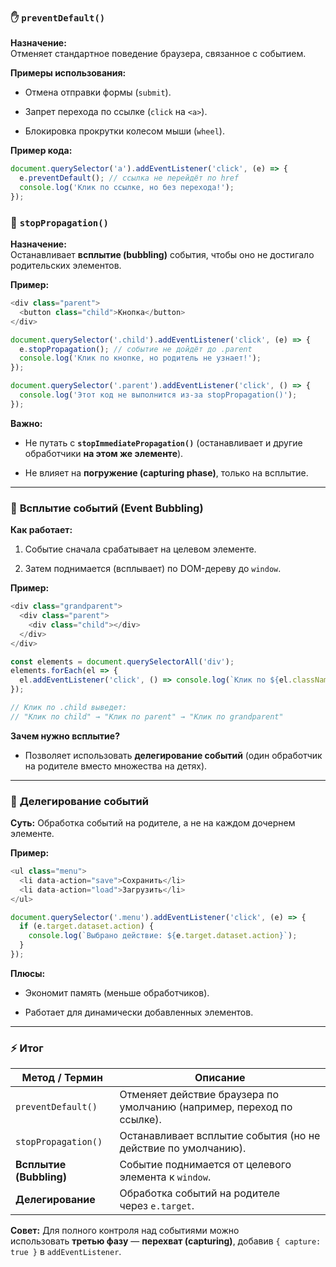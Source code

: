 
### ✋ **`preventDefault()`**

**Назначение:**  
Отменяет стандартное поведение браузера, связанное с событием.

**Примеры использования:**

- Отмена отправки формы (`submit`).
    
- Запрет перехода по ссылке (`click` на `<a>`).
    
- Блокировка прокрутки колесом мыши (`wheel`).
    

**Пример кода:**

```ts
document.querySelector('a').addEventListener('click', (e) => {
  e.preventDefault(); // ссылка не перейдёт по href
  console.log('Клик по ссылке, но без перехода!');
});
```

### 🛑 **`stopPropagation()`**

**Назначение:**  
Останавливает **всплытие (bubbling)** события, чтобы оно не достигало родительских элементов.

**Пример:**

```js
<div class="parent">
  <button class="child">Кнопка</button>
</div>
```

```js 
document.querySelector('.child').addEventListener('click', (e) => {
  e.stopPropagation(); // событие не дойдёт до .parent
  console.log('Клик по кнопке, но родитель не узнает!');
});

document.querySelector('.parent').addEventListener('click', () => {
  console.log('Этот код не выполнится из-за stopPropagation()');
});
```

**Важно:**

- Не путать с **`stopImmediatePropagation()`** (останавливает и другие обработчики **на этом же элементе**).
    
- Не влияет на **погружение (capturing phase)**, только на всплытие.
    

---

### 🌊 **Всплытие событий (Event Bubbling)**

**Как работает:**

1. Событие сначала срабатывает на целевом элементе.
    
2. Затем поднимается (всплывает) по DOM-дереву до `window`.
    

**Пример:**

```js 
<div class="grandparent">
  <div class="parent">
    <div class="child"></div>
  </div>
</div>
```

```js
const elements = document.querySelectorAll('div');
elements.forEach(el => {
  el.addEventListener('click', () => console.log(`Клик по ${el.className}`));
});

// Клик по .child выведет:
// "Клик по child" → "Клик по parent" → "Клик по grandparent"
```

**Зачем нужно всплытие?**

- Позволяет использовать **делегирование событий** (один обработчик на родителе вместо множества на детях).
    

---

### 🎯 **Делегирование событий**

**Суть:** Обработка событий на родителе, а не на каждом дочернем элементе.

**Пример:**

```js
<ul class="menu">
  <li data-action="save">Сохранить</li>
  <li data-action="load">Загрузить</li>
</ul>
```

```js
document.querySelector('.menu').addEventListener('click', (e) => {
  if (e.target.dataset.action) {
    console.log(`Выбрано действие: ${e.target.dataset.action}`);
  }
});
```

**Плюсы:**

- Экономит память (меньше обработчиков).
    
- Работает для динамически добавленных элементов.
    

---

### ⚡ **Итог**

|Метод / Термин|Описание|
|---|---|
|`preventDefault()`|Отменяет действие браузера по умолчанию (например, переход по ссылке).|
|`stopPropagation()`|Останавливает всплытие события (но не действие по умолчанию).|
|**Всплытие (Bubbling)**|Событие поднимается от целевого элемента к `window`.|
|**Делегирование**|Обработка событий на родителе через `e.target`.|

**Совет:** Для полного контроля над событиями можно использовать **третью фазу** — **перехват (capturing)**, добавив `{ capture: true }` в `addEventListener`.